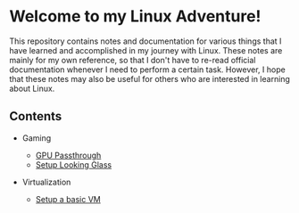 # Welcome to my Linux Adventure!

This repository contains notes and documentation for various things that I have learned and accomplished in my journey with Linux. 
These notes are mainly for my own reference, so that I don't have to re-read official documentation whenever I need to perform a certain task. 
However, I hope that these notes may also be useful for others who are interested in learning about Linux.


## Contents

* Gaming
    * [GPU Passthrough](gaming/gpu-passthrough.md)
    * [Setup Looking Glass](gaming/looking-glass.md)

* Virtualization
    * [Setup a basic VM](virtualization/basic-vm.md)
